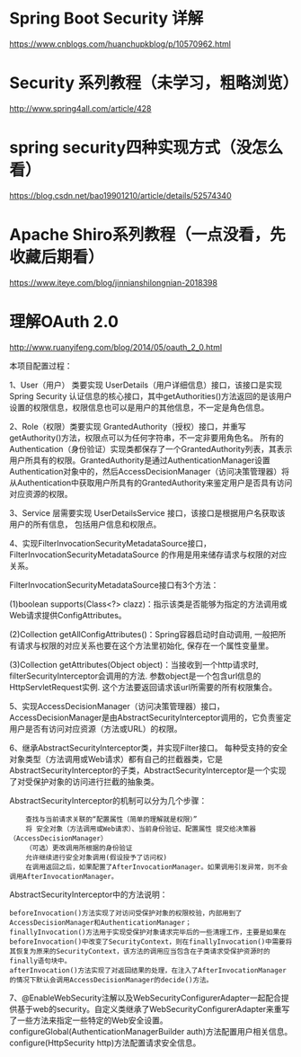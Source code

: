 # Spring Boot Security 详解

https://www.cnblogs.com/huanchupkblog/p/10570962.html

# Security 系列教程（未学习，粗略浏览）

http://www.spring4all.com/article/428

# spring security四种实现方式（没怎么看）

https://blog.csdn.net/bao19901210/article/details/52574340

# Apache Shiro系列教程（一点没看，先收藏后期看）

https://www.iteye.com/blog/jinnianshilongnian-2018398

# 理解OAuth 2.0

http://www.ruanyifeng.com/blog/2014/05/oauth_2_0.html

本项目配置过程：

1、User（用户） 类要实现 UserDetails（用户详细信息）接口，该接口是实现Spring Security 认证信息的核心接口，其中getAuthorities()方法返回的是该用户设置的权限信息，权限信息也可以是用户的其他信息，不一定是角色信息。

2、Role（权限）类要实现 GrantedAuthority（授权）接口，并重写getAuthority()方法，权限点可以为任何字符串，不一定非要用角色名。
所有的Authentication（身份验证）实现类都保存了一个GrantedAuthority列表，其表示用户所具有的权限。GrantedAuthority是通过AuthenticationManager设置Authentication对象中的，然后AccessDecisionManager（访问决策管理器）将从Authentication中获取用户所具有的GrantedAuthority来鉴定用户是否具有访问对应资源的权限。

3、Service 层需要实现 UserDetailsService 接口，该接口是根据用户名获取该用户的所有信息， 包括用户信息和权限点。

4、实现FilterInvocationSecurityMetadataSource接口，FilterInvocationSecurityMetadataSource 的作用是用来储存请求与权限的对应关系。

FilterInvocationSecurityMetadataSource接口有3个方法：

(1)boolean supports(Class<?> clazz)：指示该类是否能够为指定的方法调用或Web请求提供ConfigAttributes。

(2)Collection<ConfigAttribute> getAllConfigAttributes()：Spring容器启动时自动调用, 一般把所有请求与权限的对应关系也要在这个方法里初始化, 保存在一个属性变量里。
  
(3)Collection<ConfigAttribute> getAttributes(Object object)：当接收到一个http请求时, filterSecurityInterceptor会调用的方法. 参数object是一个包含url信息的HttpServletRequest实例. 这个方法要返回请求该url所需要的所有权限集合。

5、实现AccessDecisionManager（访问决策管理器）接口，AccessDecisionManager是由AbstractSecurityInterceptor调用的，它负责鉴定用户是否有访问对应资源（方法或URL）的权限。

6、继承AbstractSecurityInterceptor类，并实现Filter接口。
每种受支持的安全对象类型（方法调用或Web请求）都有自己的拦截器类，它是AbstractSecurityInterceptor的子类，AbstractSecurityInterceptor是一个实现了对受保护对象的访问进行拦截的抽象类。

AbstractSecurityInterceptor的机制可以分为几个步骤：

        查找与当前请求关联的“配置属性（简单的理解就是权限）”
        将 安全对象（方法调用或Web请求）、当前身份验证、配置属性 提交给决策器（AccessDecisionManager）
        （可选）更改调用所根据的身份验证
        允许继续进行安全对象调用(假设授予了访问权)
        在调用返回之后，如果配置了AfterInvocationManager。如果调用引发异常，则不会调用AfterInvocationManager。

AbstractSecurityInterceptor中的方法说明：

    beforeInvocation()方法实现了对访问受保护对象的权限校验，内部用到了AccessDecisionManager和AuthenticationManager；
    finallyInvocation()方法用于实现受保护对象请求完毕后的一些清理工作，主要是如果在beforeInvocation()中改变了SecurityContext，则在finallyInvocation()中需要将其恢复为原来的SecurityContext，该方法的调用应当包含在子类请求受保护资源时的finally语句块中。
    afterInvocation()方法实现了对返回结果的处理，在注入了AfterInvocationManager的情况下默认会调用AccessDecisionManager的decide()方法。

7、@EnableWebSecurity注解以及WebSecurityConfigurerAdapter一起配合提供基于web的security。自定义类继承了WebSecurityConfigurerAdapter来重写了一些方法来指定一些特定的Web安全设置。
configureGlobal(AuthenticationManagerBuilder auth)方法配置用户相关信息。
configure(HttpSecurity http)方法配置请求安全信息。



